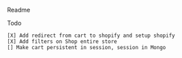 Readme

Todo

    [X] Add redirect from cart to shopify and setup shopify
    [X] Add filters on Shop entire store
    [] Make cart persistent in session, session in Mongo    
     